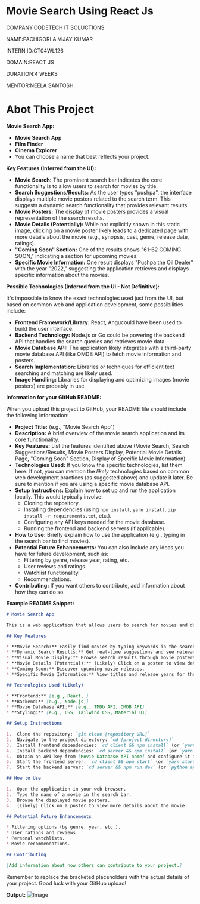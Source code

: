 # Movie Search Using React Js

COMPANY:CODETECH IT SOLUCTIONS

NAME:PACHIGORLA VIJAY KUMAR

INTERN ID:CT04WL126

DOMAIN:REACT JS

DURATION:4 WEEKS

MENTOR:NEELA SANTOSH

# Abot This Project

**Movie Search App:**

* **Movie Search App**
* **Film Finder**
* **Cinema Explorer**
* You can choose a name that best reflects your project.

**Key Features (Inferred from the UI):**

* **Movie Search:** The prominent search bar indicates the core functionality is to allow users to search for movies by title.
* **Search Suggestions/Results:** As the user types "pushpa", the interface displays multiple movie posters related to the search term. This suggests a dynamic search functionality that provides relevant results.
* **Movie Posters:** The display of movie posters provides a visual representation of the search results.
* **Movie Details (Potentially):** While not explicitly shown in this static image, clicking on a movie poster likely leads to a dedicated page with more details about the movie (e.g., synopsis, cast, genre, release date, ratings).
* **"Coming Soon" Section:** One of the results shows "61-62 COMING SOON," indicating a section for upcoming movies.
* **Specific Movie Information:** One result displays "Pushpa the Oil Dealer" with the year "2022," suggesting the application retrieves and displays specific information about the movies.

**Possible Technologies (Inferred from the UI - Not Definitive):**

It's impossible to know the exact technologies used just from the UI, but based on common web and application development, some possibilities include:

* **Frontend Framework/Library:** React, Angucould have been used to build the user interface.
* **Backend Technology:** Node.js or Go could be powering the backend API that handles the search queries and retrieves movie data.
* **Movie Database API:** The application likely integrates with a third-party movie database API (like OMDB API) to fetch movie information and posters.
* **Search Implementation:** Libraries or techniques for efficient text searching and matching are likely used.
* **Image Handling:** Libraries for displaying and optimizing images (movie posters) are probably in use.

**Information for your GitHub README:**

When you upload this project to GitHub, your README file should include the following information:

* **Project Title:** (e.g., "Movie Search App")
* **Description:** A brief overview of the movie search application and its core functionality.
* **Key Features:** List the features identified above (Movie Search, Search Suggestions/Results, Movie Posters Display, Potential Movie Details Page, "Coming Soon" Section, Display of Specific Movie Information).
* **Technologies Used:** If you know the specific technologies, list them here. If not, you can mention the *likely* technologies based on common web development practices (as suggested above) and update it later. Be sure to mention if you are using a specific movie database API.
* **Setup Instructions:** Explain how to set up and run the application locally. This would typically involve:
    * Cloning the repository.
    * Installing dependencies (using `npm install`, `yarn install`, `pip install -r requirements.txt`, etc.).
    * Configuring any API keys needed for the movie database.
    * Running the frontend and backend servers (if applicable).
* **How to Use:** Briefly explain how to use the application (e.g., typing in the search bar to find movies).
* **Potential Future Enhancements:** You can also include any ideas you have for future development, such as:
    * Filtering by genre, release year, rating, etc.
    * User reviews and ratings.
    * Watchlist functionality.
    * Recommendations.
* **Contributing:** If you want others to contribute, add information about how they can do so.

**Example README Snippet:**

```markdown
# Movie Search App

This is a web application that allows users to search for movies and discover information about them.

## Key Features

* **Movie Search:** Easily find movies by typing keywords in the search bar.
* **Dynamic Search Results:** Get real-time suggestions and see relevant movie posters as you type.
* **Visual Movie Display:** Browse search results through movie posters.
* **Movie Details (Potential):** (Likely) Click on a poster to view detailed information about the movie.
* **Coming Soon:** Discover upcoming movie releases.
* **Specific Movie Information:** View titles and release years for the search results.

## Technologies Used (Likely)

* **Frontend:** [e.g., React, ]
* **Backend:** [e.g., Node.js,]
* **Movie Database API:** [e.g., TMDb API, OMDB API]
* **Styling:** [e.g., CSS, Tailwind CSS, Material UI]

## Setup Instructions

1.  Clone the repository: `git clone [repository URL]`
2.  Navigate to the project directory: `cd [project directory]`
3.  Install frontend dependencies: `cd client && npm install` (or `yarn install`)
4.  Install backend dependencies: `cd server && npm install` (or `yarn install` or `pip install -r requirements.txt`)
5.  Obtain an API key from [Movie Database API name] and configure it in the backend environment variables.
6.  Start the frontend server: `cd client && npm start` (or `yarn start`)
7.  Start the backend server: `cd server && npm run dev` (or `python app.py`)

## How to Use

1.  Open the application in your web browser.
2.  Type the name of a movie in the search bar.
3.  Browse the displayed movie posters.
4.  (Likely) Click on a poster to view more details about the movie.

## Potential Future Enhancements

* Filtering options (by genre, year, etc.).
* User ratings and reviews.
* Personal watchlists.
* Movie recommendations.

## Contributing

[Add information about how others can contribute to your project.]
```

Remember to replace the bracketed placeholders with the actual details of your project. Good luck with your GitHub upload!

**Output:**
![Image](https://github.com/user-attachments/assets/df8ebc91-8da3-4bf8-9f04-126407fdceed)
